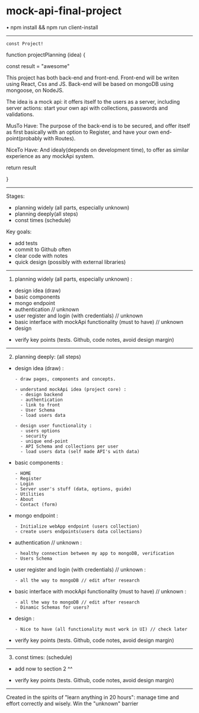 # mock-api-final-project

• npm install  &&  npm run client-install


------------------------------------




    const Project!


function projectPlanning (idea) {
  
  const result = "awesome"


This project has both back-end and front-end. 
Front-end will be writen using React, Css and JS.
Back-end will be based on mongoDB using mongoose, on NodeJS.

The idea is a mock api: it offers itself to the users as a server, including server actions: 
start your own api with collections, passwords and validations.

MusTo Have:
The purpose of the back-end is to be secured, and offer itself as first basically with an option to Register, and have your own end-point(probably with Routes).

NiceTo Have:
And idealy(depends on development time), to offer as similar experience as any mockApi system.


  return result

}

------------------------------------


Stages:
- planning widely (all parts, especially unknown)
- planning deeply(all steps)
- const times (schedule)

Key goals:
- add tests
- commit to Github often
- clear code with notes
- quick design (possibly with external libraries)

------------------------------------

1. planning widely (all parts, especially unknown) :

- design idea (draw)
- basic components
- mongo endpoint
- authentication // unknown
- user register and login (with credentials) // unknown
- basic interface with mockApi functionality (must to have) // unknown
- design

* verify key points (tests. Github, code notes, avoid design margin)

------------------------------------

2. planning deeply: (all steps)

- design idea (draw) :

      - draw pages, components and concepts.

      - understand mockApi idea (project core) :
        - design backend
        - authentication
        - link to front
        - User Schema
        - load users data

      - design user functionality :
        - users options
        - security
        - unique end-point
        - API Schema and collections per user
        - load users data (self made API's with data)

- basic components :

      - HOME
      - Register
      - Login
      - Server user's stuff (data, options, guide)
      - Utilities
      - About
      - Contact (form)

- mongo endpoint :

      - Initialize webApp endpoint (users collection)
      - create users endpoints(users data collections)

- authentication // unknown :

      - healthy connection between my app to mongoDB, verification 
      - Users Schema

- user register and login (with credentials) // unknown :

      - all the way to mongoDB // edit after research

- basic interface with mockApi functionality (must to have) // unknown :

      - all the way to mongoDB // edit after research
      - Dinamic Schemas for users?

- design :

      - Nice to have (all functionality must work in UI) // check later

* verify key points (tests. Github, code notes, avoid design margin)

------------------------------------

3. const times: (schedule)

- add now to section 2 ^^

* verify key points (tests. Github, code notes, avoid design margin)

------------------------------------

Created in the spirits of "learn anything in 20 hours": manage time and effort correctly and wisely. Win the "unknown" barrier